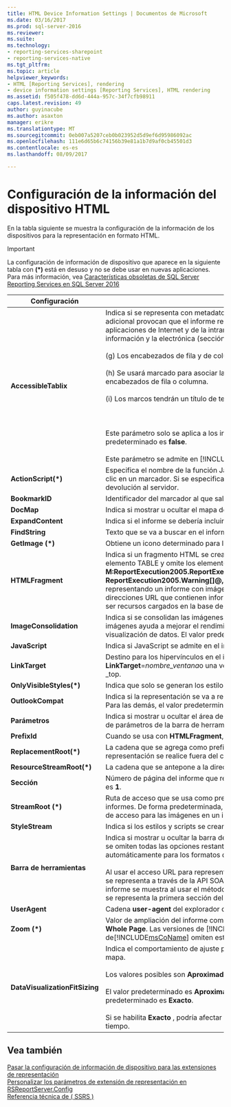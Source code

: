 ```yaml
---
title: HTML Device Information Settings | Documentos de Microsoft
ms.date: 03/16/2017
ms.prod: sql-server-2016
ms.reviewer: 
ms.suite: 
ms.technology:
- reporting-services-sharepoint
- reporting-services-native
ms.tgt_pltfrm: 
ms.topic: article
helpviewer_keywords:
- HTML [Reporting Services], rendering
- device information settings [Reporting Services], HTML rendering
ms.assetid: f505f478-dd6d-444a-957c-34f7cfb98911
caps.latest.revision: 49
author: guyinacube
ms.author: asaxton
manager: erikre
ms.translationtype: MT
ms.sourcegitcommit: 0eb007a5207ceb0b023952d5d9ef6d95986092ac
ms.openlocfilehash: 111e6d65b6c74156b39e81a1b7d9af0cb45501d3
ms.contentlocale: es-es
ms.lasthandoff: 08/09/2017

---
```

# <a name="html-device-information-settings"></a>Configuración de la información del dispositivo HTML
En la tabla siguiente se muestra la configuración de la información de los dispositivos para la representación en formato HTML.  
  
> [!IMPORTANT]  
>  La configuración de información de dispositivo que aparece en la siguiente tabla con **(\*)** está en desuso y no se debe usar en nuevas aplicaciones. Para más información, vea [Características obsoletas de SQL Server Reporting Services en SQL Server 2016](../reporting-services/deprecated-features-in-sql-server-reporting-services-ssrs.md)   
  
|Configuración|Value|  
|-------------|-----------|  
|**AccessibleTablix**|Indica si se representa con metadatos de accesibilidad adicional para los usuarios con lectores verdes. Los metadatos de accesibilidad adicional provocan que el informe representado sea compatible con los siguientes estándares técnicos de la sección sobre información y aplicaciones de Internet y de la intranet basada en web (1194.22) del documento sobre estándares de accesibilidad de la tecnología de la información y la electrónica (sección 508):<br /><br /> (g) Los encabezados de fila y de columna se identificarán para las tablas de datos.<br /><br /> (h) Se usará marcado para asociar las celdas de datos y sus encabezados de las tablas que tengan dos o más niveles lógicos de encabezados de fila o columna.<br /><br /> (i) Los marcos tendrán un título de texto que facilite la identificación y la navegación por los mismos.<br /><br /> <br /><br /> Este parámetro solo se aplica a los informes que contengan una tabla sencilla o estructuras de matrices con agrupación sencilla. El valor predeterminado es **false**.<br /><br /> Este parámetro se admite en [!INCLUDE[msCoName](../includes/msconame-md.md)][!INCLUDE[SPS2010](../includes/sps2010-md.md)], pero no en [!INCLUDE[msCoName](../includes/msconame-md.md)] [!INCLUDE[SPS2007](../includes/sps2007-md.md)].|  
|**ActionScript(\*)**|Especifica el nombre de la función JavaScript que se usará cuando se produzca un evento de acción, como una obtención de detalles o un clic en un marcador. Si se especifica este parámetro, un evento de acción desencadenará la función JavaScript la con nombre en lugar de una devolución al servidor.|  
|**BookmarkID**|Identificador del marcador al que saltar en el informe.|  
|**DocMap**|Indica si mostrar u ocultar el mapa del documento de informe. El valor predeterminado de este parámetro es **true**.|  
|**ExpandContent**|Indica si el informe se debería incluir en una estructura de tabla que restrinja el tamaño horizontal.|  
|**FindString**|Texto que se va a buscar en el informe. El valor predeterminado de este parámetro es una cadena vacía.|  
|**GetImage (\*)**|Obtiene un icono determinado para la interfaz de usuario del Visor HTML.|  
|**HTMLFragment**|Indica si un fragmento HTML se crea en lugar de un documento HTML completo. Un fragmento HTML incluye el contenido del informe en un elemento TABLE y omite los elementos BODY y HTML. El valor predeterminado es **false**. Si está representando en HTML mediante el método **M:ReportExecution2005.ReportExecutionService.Render(System.String,System.String,System.String@,System.String@,System.String@, ReportExecution2005.Warning[]@,System.String[]@)** de la API de SOAP, debe establecer la información del dispositivo en **true** si está representando un informe con imágenes. Al representar utilizando SOAP con la propiedad **HTMLFragment** establecida en **true** , se crean direcciones URL que contienen información de sesión que se puede utilizar para solicitar las imágenes correctamente. Las imágenes deben ser recursos cargados en la base de datos del servidor de informes.|  
|**ImageConsolidation**|Indica si se consolidan las imágenes de gráficos, mapas, medidores e indicadores representadas en una imagen grande. La consolidación de imágenes ayuda a mejorar el rendimiento del informe en el explorador de cliente cuando el informe contenga muchos elementos de visualización de datos. El valor predeterminado es **true** para la mayoría de los exploradores modernos.|  
|**JavaScript**|Indica si JavaScript se admite en el informe representado. El valor predeterminado es **true**.|  
|**LinkTarget**|Destino para los hipervínculos en el informe. El destino puede ser una ventana o un marco si se proporciona el nombre de la ventana, como **LinkTarget**=*nombre_ventana*o una ventana nueva si se usa **LinkTarget**=_blank. Otros nombres de destino válidos incluyen _self, _parent y _top.|  
|**OnlyVisibleStyles(\*)**|Indica que solo se generan los estilos compartidos para la página representada actualmente.|  
|**OutlookCompat**|Indica si la representación se va a realizar con metadatos adicionales que hacen que el informe tenga una apariencia mejorada en Outlook. Para las demás, el valor predeterminado es **false**.|  
|**Parámetros**|Indica si mostrar u ocultar el área de parámetros de la barra de herramientas. Si establece este parámetro en el valor **true**, se muestra el área de parámetros de la barra de herramientas. El valor predeterminado de este parámetro es **true**.|  
|**PrefixId**|Cuando se usa con **HTMLFragment**, agrega el prefijo especificado a todos los atributos **ID** del fragmento HTML creado.|  
|**ReplacementRoot(\*)**|La cadena que se agrega como prefijo a todos los vínculos de obtención de detalles, alternancia y marcador del informe cuando la representación se realice fuera del control ReportViewer. Se usa, por ejemplo, para redirigir el clic de un usuario a una página personalizada.|  
|**ResourceStreamRoot(\*)**|La cadena que se antepone a la dirección URL para todos los recursos de imagen, por ejemplo, las imágenes que se van a alternar u ordenar.|  
|**Sección**|Número de página del informe que representar. El valor **0** indica que se representan todas las secciones del informe. El valor predeterminado es **1**.|  
|**StreamRoot (\*)**|Ruta de acceso que se usa como prefijo para el valor del atributo **src** del elemento IMG en el informe HTML que devuelve el servidor de informes. De forma predeterminada, el servidor de informes proporciona la ruta de acceso. Puede usar esta opción para especificar una ruta de acceso para las imágenes en un informe (por ejemplo, **http://\<servername >/recursos/companyimages**).|  
|**StyleStream**|Indica si los estilos y scripts se crean como un flujo independiente en lugar de en el documento. El valor predeterminado es **false**.|  
|**Barra de herramientas**|Indica si mostrar u ocultar la barra de herramientas. El valor predeterminado de este parámetro es **true**. Si el valor de este parámetro es **false**, se omiten todas las opciones restantes (excepto el mapa del documento). Si omite este parámetro, la barra de herramientas se muestra automáticamente para los formatos de representación que lo admiten.<br /><br /> Al usar el acceso URL para representar un informe, se representa la barra de herramientas del Visor de informes. La barra de herramientas no se representa a través de la API SOAP. Sin embargo, la configuración de la información de dispositivos **Toolbar** afecta a la manera en que el informe se muestra al usar el método de SOAP **Render** . Si el valor de este parámetro es **true** al utilizar SOAP para representar en HTML, solo se representa la primera sección del informe. Si el valor es **false**, el informe HTML completo se representa como una página HTML única.|  
|**UserAgent**|Cadena **user-agent** del explorador que está realizando la solicitud; esta cadena se encuentra en la solicitud HTTP.|  
|**Zoom (\*)**|Valor de ampliación del informe como porcentaje entero o una constante de cadena. Los valores de cadena estándar incluyen **Page Width** y **Whole Page**. Las versiones de [!INCLUDE[msCoName](../includes/msconame-md.md)] Internet Explorer anteriores a Internet Explorer 5.0 y todos los exploradores que no son de[!INCLUDE[msCoName](../includes/msconame-md.md)] omiten este parámetro. El valor predeterminado de este parámetro es **100**.|  
|**DataVisualizationFitSizing**|Indica el comportamiento de ajuste para la visualización de datos cuando se esté dentro de un Tablix. Esto incluye un gráfico, un medidor y un mapa.<br /><br /> Los valores posibles son **Aproximado** y **Exacto**.<br /><br /> El valor predeterminado es **Aproximado**. Si se quita el valor de configuración del archivo **rsreportserver.config** , el comportamiento predeterminado es **Exacto**.<br /><br /> Si se habilita **Exacto** , podría afectar al rendimiento porque el procesamiento necesario para determinar el tamaño exacto puede tardar más tiempo.|  
  
## <a name="see-also"></a>Vea también  
 [Pasar la configuración de información de dispositivo para las extensiones de representación](../reporting-services/report-server-web-service/net-framework/passing-device-information-settings-to-rendering-extensions.md)   
 [Personalizar los parámetros de extensión de representación en RSReportServer.Config](../reporting-services/customize-rendering-extension-parameters-in-rsreportserver-config.md)   
 [Referencia técnica de &#40; SSRS &#41;](../reporting-services/technical-reference-ssrs.md)  
  
  
